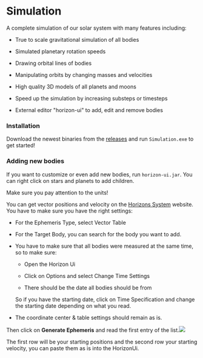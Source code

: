 # Simulation

A complete simulation of our solar system with many features including:

- True to scale gravitational simulation of all bodies

- Simulated planetary rotation speeds

- Drawing orbital lines of bodies

- Manipulating orbits by changing masses and velocities

- High quality 3D models of all planets and moons

- Speed up the simulation by increasing substeps or timesteps

- External editor "horizon-ui" to add, edit and remove bodies

### Installation

Download the newest binaries from the [releases](https://github.com/jan-tennert/Simulation) and run `Simulation.exe` to get started!

### Adding new bodies

If you want to customize or even add new bodies, run `horizon-ui.jar`. You can right click on stars and planets to add children. 

Make sure you pay attention to the units!

You can get vector positions and velocity on the [Horizons System](https://ssd.jpl.nasa.gov/horizons/app.html#/) website. You have to make sure you have the right settings:

- For the Ephemeris Type, select Vector Table

- For the Target Body, you can search for the body you want to add.

- You have to make sure that all bodies were measured at the same time, so to make  sure: 
  
  - Open the Horizon Ui
  
  - Click on Options and select Change Time Settings
  
  - There should be the date all bodies should be from
  
  So if you have the starting date, click on Time Specification and change the starting date depending on what you read.

- The coordinate center & table settings should remain as is.

Then click on **Generate Ephemeris** and read the first entry of the list.![](C:\Users\jan\AppData\Roaming\marktext\images\2023-10-18-21-39-29-image.png)

The first row will be your starting positions and the second row your starting velocity, you can paste them as is into the HorizonUi.


